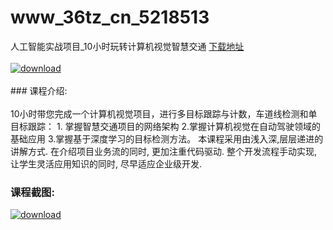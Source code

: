 # www_36tz_cn_5218513
人工智能实战项目_10小时玩转计算机视觉智慧交通
[下载地址](http://www.36tz.cn/article/5218513 "下载地址")
<br/></br>[![download](http://36tz.cn/muke_img/2021_02_1-64-300x152.png "下载地址")](http://www.36tz.cn/article/5218513 "下载地址")
<br/></br>### 课程介绍:<br/></br>10小时带您完成一个计算机视觉项目，进行多目标跟踪与计数，车道线检测和单目标跟踪： 1. 掌握智慧交通项目的网络架构 2.掌握计算机视觉在自动驾驶领域的基础应用 3.掌握基于深度学习的目标检测方法。
本课程采用由浅入深,层层递进的讲解方式. 在介绍项目业务流的同时, 更加注重代码驱动. 整个开发流程手动实现, 让学生灵活应用知识的同时, 尽早适应企业级开发.

### 课程截图:
[![download](http://36tz.cn/muke_img/2021_02_2-68.png "下载地址")](http://www.36tz.cn/article/5218513 "下载地址")
